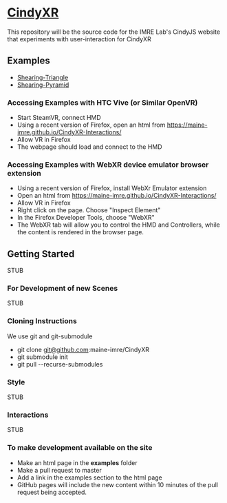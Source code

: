 # [CindyXR](https://maine-imre.github.io/CindyXR-Interactions/)
This repository will be the source code for the IMRE Lab's CindyJS website that experiments with user-interaction for CindyXR

## Examples
* [Shearing-Triangle](https://maine-imre.github.io/CindyXR-Interactions/examples/01_Shearing_Triangle.html)
* [Shearing-Pyramid](https://maine-imre.github.io/CindyXR-Interactions/examples/02_Shearing_Pyramid.html)


### Accessing Examples with HTC Vive (or Similar OpenVR)
* Start SteamVR, connect HMD
* Using a recent version of Firefox, open an html from https://maine-imre.github.io/CindyXR-Interactions/
* Allow VR in Firefox
* The webpage should load and connect to the HMD


### Accessing Examples with WebXR device emulator browser extension
 * Using a recent version of Firefox, install WebXr Emulator extension
 * Open an html from https://maine-imre.github.io/CindyXR-Interactions/
 * Allow VR in Firefox
 * Right click on the page.  Choose "Inspect Element"
 * In the Firefox Developer Tools, choose "WebXR"
 * The WebXR tab will allow you to control the HMD and Controllers, while the content is rendered in the browser page.

## Getting Started
STUB

### For Development of new Scenes
STUB

### Cloning Instructions
We use git and git-submodule

* git clone git@github.com:maine-imre/CindyXR
* git submodule init
* git pull --recurse-submodules

### Style

STUB

### Interactions

STUB

### To make development available on the site
- Make an html page in the **examples** folder
- Make a pull request to master
- Add a link in the examples section to the html page
- GitHub pages will include the new content within 10 minutes of the pull request being accepted.
